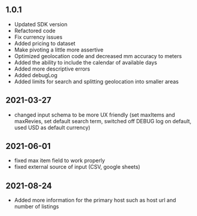 ## 1.0.1

- Updated SDK version
- Refactored code
- Fix currency issues
- Added pricing to dataset
- Make pivoting a little more assertive
- Optimized geolocation code and decreased mm accuracy to meters
- Added the ability to include the calendar of available days
- Added more descriptive errors
- Added debugLog
- Added limits for search and splitting geolocation into smaller areas


## 2021-03-27
- changed input schema to be more UX friendly (set maxItems and maxRevies, set default search term, switched off DEBUG log on default, used USD as default currency)

## 2021-06-01
- fixed max item field to work properly
- fixed external source of input (CSV, google sheets)

## 2021-08-24
- Added more information for the primary host such as host url and number of listings
